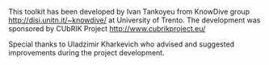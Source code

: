 This toolkit has been developed by Ivan Tankoyeu from KnowDive group http://disi.unitn.it/~knowdive/ at University of Trento.
The development was sponsored by CUbRIK Project http://www.cubrikproject.eu/

Special thanks to Uladzimir Kharkevich who advised and suggested improvements during the project development. 
